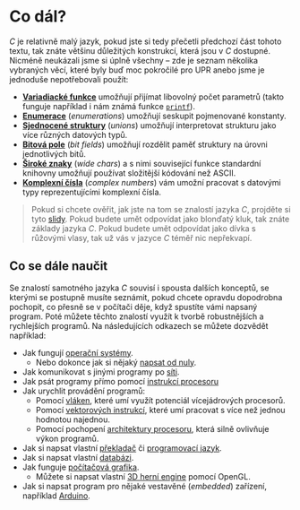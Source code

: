 # Co dál?
*C* je relativně malý jazyk, pokud jste si tedy přečetli předchozí část tohoto textu, tak znáte
většinu důležitých konstrukcí, která jsou v *C* dostupné. Nicméně neukázali jsme si úplně všechny –
zde je seznam několika vybraných věcí, které byly buď moc pokročilé pro UPR anebo jsme je jednoduše
nepotřebovali použít:
- [**Variadiacké funkce**](https://en.cppreference.com/w/c/variadic) umožňují přijímat
libovolný počet parametrů (takto funguje například i nám známá funkce
[`printf`](https://devdocs.io/c/io/fprintf)).
- [**Enumerace**](https://en.cppreference.com/w/c/language/enum) (*enumerations*) umožňují
seskupit pojmenované konstanty.
- [**Sjednocené struktury**](https://en.cppreference.com/w/c/language/union) (*unions*)
umožňují interpretovat strukturu jako více různých datových typů.
- [**Bitová pole**](https://en.cppreference.com/w/c/language/bit_field) (*bit fields*)
umožňují rozdělit paměť struktury na úrovni jednotlivých bitů. 
- [**Široké znaky**](http://www.cplusplus.com/reference/cwchar/) (*wide chars*) a s nimi související
funkce standardní knihovny umožňují používat složitější kódování než ASCII.
- [**Komplexní čísla**](https://en.cppreference.com/w/c/numeric/complex) (*complex numbers*) vám
umožní pracovat s datovými typy reprezentujícími komplexní čísla.

> Pokud si chcete ověřit, jak jste na tom se znalostí jazyka *C*, projděte si tyto
> [slidy](../static/files/deepc.pdf). Pokud budete umět odpovídat jako blonďatý
> kluk, tak znáte základy jazyka *C*. Pokud budete umět odpovídat jako dívka s růžovými vlasy,
> tak už vás v jazyce *C* téměř nic nepřekvapí.

## Co se dále naučit
Se znalostí samotného jazyka *C* souvisí i spousta dalších konceptů, se kterými se postupně musíte
seznámit, pokud chcete opravdu dopodrobna pochopit, co přesně se v počítači děje, když spustíte
vámi napsaný program. Poté můžete těchto znalostí využít k tvorbě robustnějších a rychlejších
programů. Na následujících odkazech se můžete dozvědět například:
- Jak fungují [operační systémy](http://poli.cs.vsb.cz/edu/osy/osnova.html).
    - Nebo dokonce jak si nějaký [napsat od nuly](https://littleosbook.github.io/).
- Jak komunikovat s jinými programy po [síti](http://www.beej.us/guide/bgnet/).
- Jak psát programy přímo pomocí [instrukcí procesoru](http://poli.cs.vsb.cz/edu/soj/down/soj-skripta.pdf)
- Jak urychlit provádění programů:
    - Pomocí [vláken](https://computing.llnl.gov/tutorials/pthreads/), které umí využít potenciál
    vícejádrových procesorů.
    - Pomocí [vektorových instrukcí](https://www.youtube.com/watch?v=qejTqnxQRcw),
    které umí pracovat s více než jednou hodnotou najednou.
    - Pomocí pochopení [architektury procesoru](https://github.com/Kobzol/hardware-effects), která
    silně ovlivňuje výkon programů.
- Jak si napsat vlastní [překladač](https://www3.nd.edu/~dthain/compilerbook/compilerbook.pdf) či
[programovací jazyk](http://www.buildyourownlisp.com/chapter1_introduction).
- Jak si napsat vlastní [databázi](https://cstack.github.io/db_tutorial/).
- Jak funguje [počítačová grafika](http://mrl.cs.vsb.cz/people/fabian/pg1_course.html).
  - Můžete si napsat vlastní [3D herní engine](https://learnopengl.com/) pomocí OpenGL.
- Jak si napsat program pro nějaké vestavěné (*embedded*) zařízení, například [Arduino](https://www.arduino.cc/en/Tutorial/BuiltInExamples/Blink).
